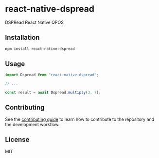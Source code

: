 # react-native-dspread

DSPRead React Native QPOS 

## Installation

```sh
npm install react-native-dspread
```

## Usage

```js
import Dspread from "react-native-dspread";

// ...

const result = await Dspread.multiply(3, 7);
```

## Contributing

See the [contributing guide](CONTRIBUTING.md) to learn how to contribute to the repository and the development workflow.

## License

MIT
